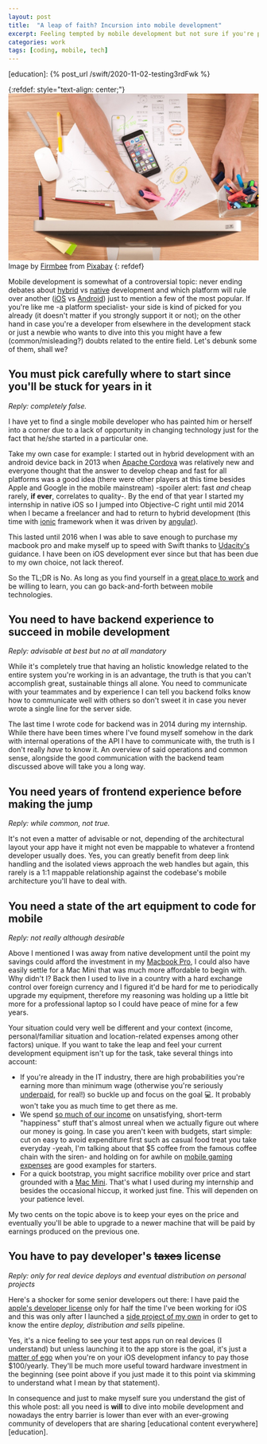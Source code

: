 ```yaml
---
layout: post
title:  "A leap of faith? Incursion into mobile development"
excerpt: Feeling tempted by mobile development but not sure if you're prepared, let alone whether it IS the right fit for you? 
categories: work
tags: [coding, mobile, tech]
---
```


[referralAutor]: https://pixabay.com/users/firmbee-663163/

[referralLink]: https://pixabay.com/es/?utm_source=link-attribution&amp;utm_medium=referral&amp;utm_campaign=image&amp;utm_content=5423683

[peyaJob]: https://stackoverflow.com/jobs/484650/software-engineer-ios-pedidosya

[education]: {% post_url /swift/2020-11-02-testing3rdFwk %} 

[hybrid]: https://shopify.engineering/react-native-future-mobile-shopify
[native]: https://dropbox.tech/mobile/the-not-so-hidden-cost-of-sharing-code-between-ios-and-android
[betteriPhone]: https://www.androidauthority.com/ios-vs-android-1068950/
[betterAndroid]: https://www.zdnet.com/article/11-things-my-android-phone-does-way-better-than-your-iphone/
[cordova]: https://cordova.apache.org
[ionic]: https://ionicframework.com
[angular]: https://angular.io
[udacity]: https://confirm.udacity.com/D5HRFVUJ
[mbp]: https://articulo.mercadolibre.com.uy/MLU-476806895-macbook-pro-retina-mid-2014-ssd-256-8gb-ram-400-ciclos-_JM
[salary]: https://www.glassdoor.com/Salaries/it-salary-SRCH_KO0,2.htm
[debt]: https://www.thebalance.com/five-spending-habits-that-lead-to-debt-960042
[inapp]: https://sensortower.com/blog/app-revenue-and-downloads-2020
[macmini]: https://amzn.to/3ufyJgb
[license]: https://developer.apple.com/programs/
[mystickers]: https://apps.apple.com/uy/app/mystickers/id884352968?l=es
[ego]: https://amzn.to/3blgrl1

{:refdef: style="text-align: center;"}
![compass](/assets/posts/7_mobileDevelopment/cover.jpg)
Image by [Firmbee][referralAutor] from [Pixabay][referralLink]
{: refdef}

Mobile development is somewhat of a controversial topic: never ending debates about [hybrid][hybrid] vs [native][native] development and which platform will rule over another ([iOS][betteriPhone] vs [Android][betterAndroid]) just to mention a few of the most popular. If you're like me -a platform specialist- your side is kind of picked for you already (it doesn't matter if you strongly support it or not); on the other hand in case you're a developer from elsewhere in the development stack or just a newbie who wants to dive into this you might have a few (common/misleading?) doubts related to the entire field. Let's debunk some of them, shall we?

## You must pick carefully where to start since you'll be stuck for years in it

*Reply: completely false.*

I have yet to find a single mobile developer who has painted him or herself into a corner due to a lack of opportunity in changing technology just for the fact that he/she started in a particular one. 

Take my own case for example: I started out in hybrid development with an android device back in 2013 when [Apache Cordova][cordova] was relatively new and everyone thought that the answer to develop cheap and fast for all platforms was a good idea (there were other players at this time besides Apple and Google in the mobile mainstream) -spoiler alert: fast *and* cheap rarely, **if ever**, correlates to quality-. By the end of that year I started my internship in native iOS so I jumped into Objective-C right until mid 2014 when I became a freelancer and had to return to hybrid development (this time with [ionic][ionic] framework when it was driven by [angular][angular]). 

This lasted until 2016 when I was able to save enough to purchase my macbook pro and make myself up to speed with Swift thanks to [Udacity's][udacity] guidance. I have been on iOS development ever since but that has been due to my own choice, not lack thereof. 

So the TL;DR is No. As long as you find yourself in a [great place to work][peyaJob] and be willing to learn, you can go back-and-forth between mobile technologies.

## You need to have backend experience to succeed in mobile development

*Reply: advisable at best but no at all mandatory*

While it's completely true that having an holistic knowledge related to the entire system you're working in is an advantage, the truth is that you can't accomplish great, sustainable things all alone. You need to communicate with your teammates and by experience I can tell you backend folks know how to communicate well with others so don't sweet it in case you never wrote a single line for the server side.

The last time I wrote code for backend was in 2014 during my internship. While there have been times where I've found myself somehow in the dark with internal operations of the API I have to communicate with, the truth is I don't really *have* to know it. An overview of said operations and common sense, alongside the good communication with the backend team discussed above will take you a long way.

## You need years of frontend experience before making the jump

*Reply: while common, not true.*

It's not even a matter of advisable or not, depending of the architectural layout your app have it might not even be mappable to whatever a frontend developer usually does. Yes, you can greatly benefit from deep link handling and the isolated views approach the web handles but again, this rarely is a 1:1 mappable relationship  against the codebase's mobile architecture you'll have to deal with.

## You need a state of the art equipment to code for mobile

*Reply: not really although desirable*

Above I mentioned I was away from native development until the point my savings could afford the investment in my [Macbook Pro][mbp], I could also have easily settle for a Mac Mini that was much more affordable to begin with. Why didn't I? Back then I used to live in a country with a hard exchange control over foreign currency and I figured it'd be hard for me to periodically upgrade my equipment, therefore my reasoning was holding up a little bit more for a professional laptop so I could have peace of mine for a few years.

Your situation could very well be different and your context (income, personal/familiar situation and location-related expenses among other factors) unique. If you want to take the leap and feel your current development equipment isn't up for the task, take several things into account:

- If you're already in the IT industry, there are high probabilities you're earning more than minimum wage (otherwise you're seriously [underpaid][salary], for real!) so buckle up and focus on the goal 💻. It probably won't take you as much time to get there as me.
- We spend [so much of our income][debt] on unsatisfying, short-term "happiness" stuff that's almost unreal when we actually figure out where our money is going. In case you aren't keen with budgets, start simple: cut on easy to avoid expenditure first such as casual food treat you take everyday -yeah, I'm talking about that $5 coffee from the famous coffee chain with the siren- and holding on for awhile on [mobile gaming expenses][inapp] are good examples for starters.
- For a quick bootstrap, you might sacrifice mobility over price and start grounded with a [Mac Mini][macmini]. That's what I used during my internship and besides the occasional hiccup, it worked just fine. This will dependen on your patience level.

My two cents on the topic above is to keep your eyes on the price and eventually you'll be able to upgrade to a newer machine that will be paid by earnings produced on the previous one.

## You have to pay developer's ~~taxes~~ license

*Reply: only for real device deploys and eventual distribution on personal projects*

Here's a shocker for some senior developers out there: I have paid the [apple's developer license][license] only for half the time I've been working for iOS and this was only after I launched a [side project of my own][mystickers] in order to get to know the entire _deploy, distribution and sells_ pipeline. 

Yes, it's a nice feeling to see your test apps run on real devices (I understand) but unless launching it to the app store is the goal, it's just a [matter of ego][ego] when you're on your iOS development infancy to pay those $100/yearly. They'll be much more useful toward hardware investment in the beginning (see point above if you just made it to this point via skimming to understand what I mean by that statement).

In consequence and just to make myself sure you understand the gist of this whole post: all you need is **will** to dive into mobile development and nowadays the entry barrier is lower than ever with an ever-growing community of developers that are sharing [educational content everywhere][education].